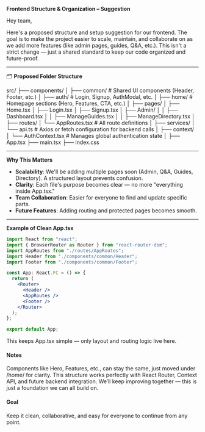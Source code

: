 **Frontend Structure & Organization – Suggestion**

Hey team,

Here's a proposed structure and setup suggestion for our frontend. The goal is to make the project easier to scale, maintain, and collaborate on as we add more features (like admin pages, guides, Q&A, etc.). This isn't a strict change — just a shared standard to keep our code organized and future-proof.

---

🗂 **Proposed Folder Structure**

src/
  ├── components/
  │   ├── common/         # Shared UI components (Header, Footer, etc.)
  │   ├── auth/           # Login, Signup, AuthModal, etc.
  │   ├── home/           # Homepage sections (Hero, Features, CTA, etc.)
  │
  ├── pages/
  │   ├── Home.tsx
  │   ├── Login.tsx
  │   ├── Signup.tsx
  │   ├── Admin/
  │   │    ├── Dashboard.tsx
  │   │    ├── ManageGuides.tsx
  │   │    ├── ManageDirectory.tsx
  │
  ├── routes/
  │   └── AppRoutes.tsx   # All route definitions
  │
  ├── services/
  │   └── api.ts          # Axios or fetch configuration for backend calls
  │
  ├── context/
  │   └── AuthContext.tsx # Manages global authentication state
  │
  ├── App.tsx
  ├── main.tsx
  ├── index.css

---

 **Why This Matters**

- **Scalability**: We'll be adding multiple pages soon (Admin, Q&A, Guides, Directory). A structured layout prevents confusion.
- **Clarity**: Each file's purpose becomes clear — no more "everything inside App.tsx."
- **Team Collaboration**: Easier for everyone to find and update specific parts.
- **Future Features**: Adding routing and protected pages becomes smooth.

---

 **Example of Clean App.tsx**
```jsx
import React from "react";
import { BrowserRouter as Router } from "react-router-dom";
import AppRoutes from "./routes/AppRoutes";
import Header from "./components/common/Header";
import Footer from "./components/common/Footer";

const App: React.FC = () => {
  return (
    <Router>
      <Header />
      <AppRoutes />
      <Footer />
    </Router>
  );
};

export default App;
```

This keeps App.tsx simple — only layout and routing logic live here.

 #### Notes

Components like Hero, Features, etc., can stay the same, just moved under /home/ for clarity.
This structure works perfectly with React Router, Context API, and future backend integration.
We’ll keep improving together — this is just a foundation we can all build on.

#### Goal
Keep it clean, collaborative, and easy for everyone to continue from any point.
